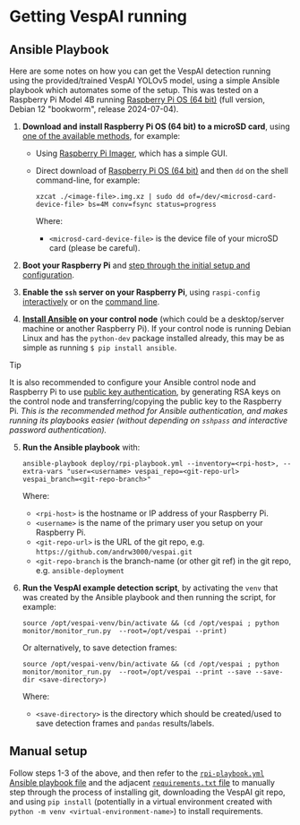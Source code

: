 # Getting VespAI running

## Ansible Playbook

Here are some notes on how you can get the VespAI detection running using the provided/trained VespAI YOLOv5 model, using a simple Ansible playbook which automates some of the setup. This was tested on a Raspberry Pi Model 4B running [Raspberry Pi OS (64 bit)](https://www.raspberrypi.com/software/operating-systems/#raspberry-pi-os-64-bit) (full version, Debian 12 "bookworm", release 2024-07-04).

 1. **Download and install Raspberry Pi OS (64 bit) to a microSD card**, using [one of the available methods](https://www.raspberrypi.com/documentation/computers/getting-started.html#install-an-operating-system), for example:
    - Using [Raspberry Pi Imager](https://www.raspberrypi.com/documentation/computers/getting-started.html#install-using-imager), which has a simple GUI.
    - Direct download of [Raspberry Pi OS (64 bit)](https://www.raspberrypi.com/software/operating-systems/#raspberry-pi-os-64-bit) and then `dd` on the shell command-line, for example:

	    ```
	    xzcat ./<image-file>.img.xz | sudo dd of=/dev/<microsd-card-device-file> bs=4M conv=fsync status=progress
	    ```

	    Where:
	    - `<microsd-card-device-file>` is the device file of your microSD card (please be careful).

 2. **Boot your Raspberry Pi** and [step through the initial setup and configuration](https://www.raspberrypi.com/documentation/computers/getting-started.html#set-up-your-raspberry-pi).

 3. **Enable the `ssh` server on your Raspberry Pi**, using `raspi-config` [interactively](https://www.raspberrypi.com/documentation/computers/configuration.html#ssh) or on the [command line](https://www.raspberrypi.com/documentation/computers/configuration.html#ssh-nonint).

 4. **[Install Ansible](https://docs.ansible.com/ansible/latest/installation_guide/intro_installation.html) on your control node** (which could be a desktop/server machine or another Raspberry Pi). If your control node is running Debian Linux and has the `python-dev` package installed already, this may be as simple as running `$ pip install ansible`.

> [!TIP]
> It is also recommended to configure your Ansible control node and Raspberry Pi to use [public key authentication](https://help.ubuntu.com/community/SSH/OpenSSH/Keys), by generating RSA keys on the control node and transferring/copying the public key to the Raspberry Pi. _This is the recommended method for Ansible authentication, and makes running its playbooks easier (without depending on `sshpass` and interactive password authentication)._

 5. **Run the Ansible playbook** with:
	 ```
	 ansible-playbook deploy/rpi-playbook.yml --inventory=<rpi-host>, --extra-vars "user=<username> vespai_repo=<git-repo-url> vespai_branch=<git-repo-branch>"
	 ```

    Where:
    - `<rpi-host>` is the hostname or IP address of your Raspberry Pi.
    - `<username>` is the name of the primary user you setup on your Raspberry Pi.
    - `<git-repo-url>` is the URL of the git repo, e.g. `https://github.com/andrw3000/vespai.git`
    - `<git-repo-branch` is the branch-name (or other git ref) in the git repo, e.g. `ansible-deployment`

  6. **Run the VespAI example detection script**, by activating the `venv` that was created by the Ansible playbook and then running the script, for example:

	  ```
	  source /opt/vespai-venv/bin/activate && (cd /opt/vespai ; python monitor/monitor_run.py  --root=/opt/vespai --print)
	  ```

	 Or alternatively, to save detection frames:

	  ```
	  source /opt/vespai-venv/bin/activate && (cd /opt/vespai ; python monitor/monitor_run.py  --root=/opt/vespai --print --save --save-dir <save-directory>)
	  ```

	 Where:
     - `<save-directory>` is the directory which should be created/used to save detection frames and `pandas` results/labels.

## Manual setup

Follow steps 1-3 of the above, and then refer to the [`rpi-playbook.yml` Ansible playbook file](rpi-playbook.yml) and the adjacent [`requirements.txt` file](requirements.txt) to manually step through the process of installing git, downloading the VespAI git repo, and using `pip install` (potentially in a virtual environment created with `python -m venv <virtual-environment-name>`) to install requirements.